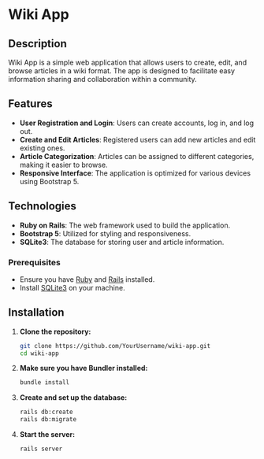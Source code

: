 # Wiki App

## Description

Wiki App is a simple web application that allows users to create, edit, and browse articles in a wiki format. The app is designed to facilitate easy information sharing and collaboration within a community.

## Features

- **User Registration and Login**: Users can create accounts, log in, and log out.
- **Create and Edit Articles**: Registered users can add new articles and edit existing ones.
- **Article Categorization**: Articles can be assigned to different categories, making it easier to browse.
- **Responsive Interface**: The application is optimized for various devices using Bootstrap 5.

## Technologies

- **Ruby on Rails**: The web framework used to build the application.
- **Bootstrap 5**: Utilized for styling and responsiveness.
- **SQLite3**: The database for storing user and article information.

### Prerequisites

- Ensure you have [Ruby](https://www.ruby-lang.org/en/downloads/) and [Rails](https://rubyonrails.org/) installed.
- Install [SQLite3](https://www.sqlite.org/download.html) on your machine. 

## Installation

1. **Clone the repository:**

   ```bash
   git clone https://github.com/YourUsername/wiki-app.git
   cd wiki-app
   ```
2. **Make sure you have Bundler installed:**

    ```bash
    bundle install
    ```
3. **Create and set up the database:**

    ```bash
    rails db:create
    rails db:migrate
    ```
4. **Start the server:**

    ```bash
    rails server
    ```